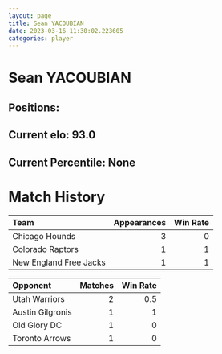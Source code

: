 ```yaml
---  
layout: page  
title: Sean YACOUBIAN  
date: 2023-03-16 11:30:02.223605  
categories: player  
---
```

# Sean YACOUBIAN

## Positions: 

## Current elo: 93.0

## Current Percentile: None

# Match History


| Team                   |   Appearances |   Win Rate |
|:-----------------------|--------------:|-----------:|
| Chicago Hounds         |             3 |          0 |
| Colorado Raptors       |             1 |          1 |
| New England Free Jacks |             1 |          1 |

| Opponent         |   Matches |   Win Rate |
|:-----------------|----------:|-----------:|
| Utah Warriors    |         2 |        0.5 |
| Austin Gilgronis |         1 |        1   |
| Old Glory DC     |         1 |        0   |
| Toronto Arrows   |         1 |        0   |